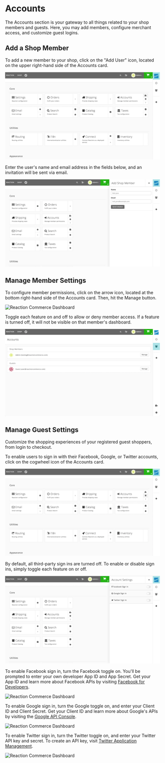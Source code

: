 # Accounts

The Accounts section is your gateway to all things related to your shop members and guests. Here, you may add members, configure merchant access, and customize guest logins.

## Add a Shop Member

To add a new member to your shop, click on the "Add User" icon, located on the upper right-hand side of the Accounts card.

![](/assets/admin-dashboard-accounts-add.png "Reaction Commerce Dashboard")

Enter the user's name and email address in the fields below, and an invitation will be sent via email.

![](/assets/admin-accounts-add-member.png "Reaction Commerce Dashboard")

## Manage Member Settings

To configure member permissions, click on the arrow icon, located at the bottom right-hand side of the Accounts card. Then, hit the Manage button.

![](/assets/admin-accounts-wheel.png "Reaction Commerce Dashboard")

Toggle each feature on and off to allow or deny member access. If a feature is turned off, it will not be visible on that member's dashboard.

![](/assets/admin-accounts-manage.png "Reaction Commerce Dashboard")

## Manage Guest Settings

Customize the shopping experiences of your registered guest shoppers, from login to checkout.

To enable users to sign in with their Facebook, Google, or Twitter accounts, click on the cogwheel icon of the Accounts card.

![](/assets/admin-dashboard-accounts-wheel.png "Reaction Commerce Dashboard")

By default, all third-party sign ins are turned off. To enable or disable sign ins, simply toggle each feature on or off.

![](/assets/admin-accounts-settings.png "Reaction Commerce Dashboard")

To enable Facebook sign in, turn the Facebook toggle on. You'll be prompted to enter your own developer App ID and App Secret. Get your App ID and learn more about Facebook APIs by visiting [Facebook for Developers](https://developers.facebook.com/apps).

![](/assets/admin-accounts-settings-fb.png "Reaction Commerce Dashboard")

To enable Google sign in, turn the Google toggle on, and enter your Client ID and Client Secret. Get your Client ID and learn more about Google's APIs by visiting the [Google API Console](https://console.developers.google.com/projectselector/apis/library?pli=1).

![](/assets/admin-accounts-settings-google.png "Reaction Commerce Dashboard")

To enable Twitter sign in, turn the Twitter toggle on, and enter your Twitter API key and secret. To create an API key, visit [Twitter Application Management](https://apps.twitter.com/).

![](/assets/admin-accounts-settings-twitter.png "Reaction Commerce Dashboard")
